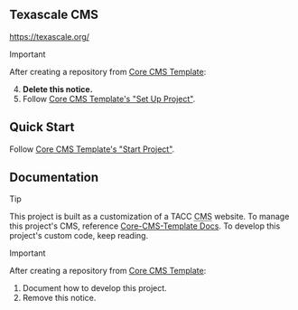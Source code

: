 ## Texascale CMS

https://texascale.org/

> [!IMPORTANT]
> After creating a repository from [Core CMS Template]:
>
> 4. **Delete this notice.**
> 5. Follow [Core CMS Template's "Set Up Project"][core-cms-template-setup].

## Quick Start

Follow [Core CMS Template's "Start Project"][core-cms-template-start].

## Documentation

> [!TIP]
> This project is built as a customization of a TACC <abbr title="Content Management System">CMS</abbr> website. To manage this project's CMS, reference [Core-CMS-Template Docs][core-cms-template-docs]. To develop this project's custom code, keep reading.

> [!IMPORTANT]
> After creating a repository from [Core CMS Template]:
>
> 1. Document how to develop this project.
> 2. Remove this notice.


<!-- Link Aliases -->

[Core CMS]: https://github.com/TACC/Core-CMS
[Core CMS Template]: https://github.com/TACC/Core-CMS-Template
[Core Portal Deployments]: https://github.com/TACC/Core-Portal-Deployments

[core-cms-template-setup]: https://github.com/TACC/Core-CMS-Template/blob/v0.1.3/docs/create-project.md#set-up-project
[core-cms-template-start]: https://github.com/TACC/Core-CMS-Template/blob/v0.1.3/docs/start-project.md#start-project
[core-cms-template-docs]: https://github.com/TACC/Core-CMS-Template/blob/v0.1.3/docs/README.md#tacc-custom-cms
